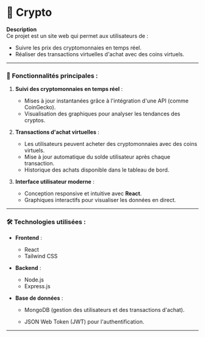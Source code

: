 # 🌟 Crypto 

**Description**  
Ce projet est un site web qui permet aux utilisateurs de :  
- Suivre les prix des cryptomonnaies en temps réel.  
- Réaliser des transactions virtuelles d'achat avec des coins virtuels.  

---

### 🚀 Fonctionnalités principales :
1. **Suivi des cryptomonnaies en temps réel** :  
   - Mises à jour instantanées grâce à l'intégration d'une API (comme CoinGecko).  
   - Visualisation des graphiques pour analyser les tendances des cryptos.  

2. **Transactions d'achat virtuelles** :  
   - Les utilisateurs peuvent acheter des cryptomonnaies avec des coins virtuels.  
   - Mise à jour automatique du solde utilisateur après chaque transaction.  
   - Historique des achats disponible dans le tableau de bord.  

3. **Interface utilisateur moderne** :  
   - Conception responsive et intuitive avec **React**.  
   - Graphiques interactifs pour visualiser les données en direct.

---

### 🛠️ Technologies utilisées :
- **Frontend** :  
  - React  
  - Tailwind CSS  

- **Backend** :  
  - Node.js  
  - Express.js  

- **Base de données** :  
  - MongoDB (gestion des utilisateurs et des transactions d'achat).  


  - JSON Web Token (JWT) pour l'authentification.  

---


